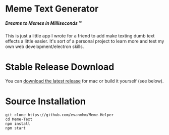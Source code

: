 # Meme Text Generator
##### Dreams to Memes in Milliseconds ™️
This is just a little app I wrote for a friend to add make texting dumb text effects a little easier. It's sort of a personal project to learn more and test my own web development/electron skills.

# Stable Release Download
You can [download the latest release](https://github.com/evanmhm/Meme-Helper/releases) for mac or build it yourself (see below).
# Source Installation
```
git clone https://github.com/evanmhm/Meme-Helper
cd Meme-Text
npm install
npm start
```
